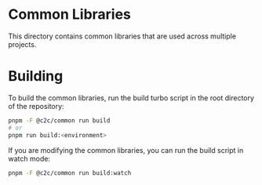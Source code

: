 # Common Libraries

This directory contains common libraries that are used across multiple projects.

# Building

To build the common libraries, run the build turbo script in the root directory of the repository:

```bash
pnpm -F @c2c/common run build
# or
pnpm run build:<environment>
```

If you are modifying the common libraries, you can run the build script in watch mode:

```bash
pnpm -F @c2c/common run build:watch
```
